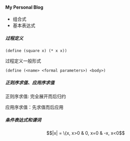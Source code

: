 #### My Personal Blog

* 组合式
* 基本表达式


##### 过程定义
```
(define (square x) (* x x))
```
过程定义一般形式
```
(define (<name> <formal parameters>) <body>)
```

##### 正则序求值、应用序求值
正则序求值: 完全展开而后归约

应用序求值：先求值而后应用

##### 条件表达式和谓词
```math
|x| = \{x, x>0
      & 0, x=0
      & -x, x<0
```
